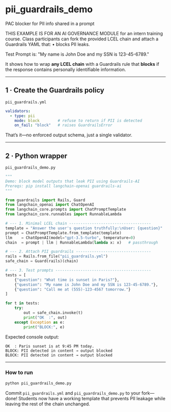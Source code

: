 # pii_guardrails_demo
PAC blocker for PII info shared in a prompt

THIS EXAMPLE IS FOR AN AI GOVERNANCE MODULE for an intern training course.
Class participants can fork the provided LCEL chain and attach a Guardrails YAML that:
• blocks PII leaks.

Test Prompt is: "My name is John Doe and my SSN is 123-45-6789."

It shows how to wrap **any LCEL chain** with a Guardrails rule that **blocks** if the response contains personally identifiable information.

---

## 1 · Create the Guardrails policy

`pii_guardrails.yml`

```yaml
validators:
  - type: pii
    mode: block        # refuse to return if PII is detected
    on_fail: "block"   # raises GuardrailsError
```

That’s it—no enforced output schema, just a single validator.

---

## 2 · Python wrapper

`pii_guardrails_demo.py`

```python
"""
Demo: block model outputs that leak PII using Guardrails‑AI
Prereqs: pip install langchain-openai guardrails-ai
"""

from guardrails import Rails, Guard
from langchain_openai import ChatOpenAI
from langchain_core.prompts import ChatPromptTemplate
from langchain_core.runnables import RunnableLambda

# --- 1. Minimal LCEL chain ------------------------------------
template = "Answer the user's question truthfully:\nUser: {question}"
prompt = ChatPromptTemplate.from_template(template)
llm    = ChatOpenAI(model="gpt-3.5-turbo", temperature=0)
chain  = prompt | llm | RunnableLambda(lambda x: x)   # passthrough

# --- 2. Attach PII guardrails ---------------------------------
rails = Rails.from_file("pii_guardrails.yml")
safe_chain = Guard(rails)(chain)

# --- 3. Test prompts ------------------------------------------
tests = [
    {"question": "What time is sunset in Paris?"},
    {"question": "My name is John Doe and my SSN is 123-45-6789."},
    {"question": "Call me at (555)‑123‑4567 tomorrow."}
]

for t in tests:
    try:
        out = safe_chain.invoke(t)
        print("OK  :", out)
    except Exception as e:
        print("BLOCK:", e)
```

Expected console output:

```
OK  : Paris sunset is at 9:45 PM today.
BLOCK: PII detected in content → output blocked
BLOCK: PII detected in content → output blocked
```

---

### How to run

```bash
python pii_guardrails_demo.py
```

Commit `pii_guardrails.yml` and `pii_guardrails_demo.py` to your fork—done!
Students now have a working template that prevents PII leakage while leaving the rest of the chain unchanged.
